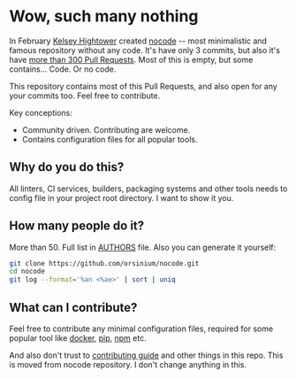 # Wow, such many nothing

In February [Kelsey Hightower](https://github.com/kelseyhightower) created [nocode](https://github.com/kelseyhightower/nocode) -- most minimalistic and famous repository without any code. It's have only 3 commits, but also it's have [more than 300 Pull Requests](https://github.com/kelseyhightower/nocode/pulls). Most of this is empty, but some contains... Code. Or no code.

This repository contains most of this Pull Requests, and also open for any your commits too. Feel free to contribute.

Key conceptions:

+ Community driven. Contributing are welcome.
+ Contains configuration files for all popular tools.

## Why do you do this?

All linters, CI services, builders, packaging systems and other tools needs to config file in your project root directory. I want to show it you.

## How many people do it?

More than 50. Full list in [AUTHORS](./AUTHORS) file. Also you can generate it yourself:

```bash
git clone https://github.com/orsinium/nocode.git
cd nocode
git log --format='%an <%ae>' | sort | uniq
```

## What can I contribute?

Feel free to contribute any minimal configuration files, required for some popular tool like [docker](./Dockerfile), [pip](./requirements.txt), [npm](./package.json) etc.

And also don't trust to [contributing guide](./CONTRIBUTING.md) and other things in this repo. This is moved from nocode repository. I don't change anything in this.
